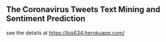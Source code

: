 ## The Coronavirus Tweets Text Mining and Sentiment Prediction

see the details at https://bis634.herokuapp.com/

